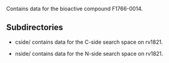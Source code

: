 Contains data for the bioactive compound F1766-0014.

## Subdirectories

- cside/ contains data for the C-side search space on rv1821.

- nside/ contains data for the N-side search space on rv1821.

